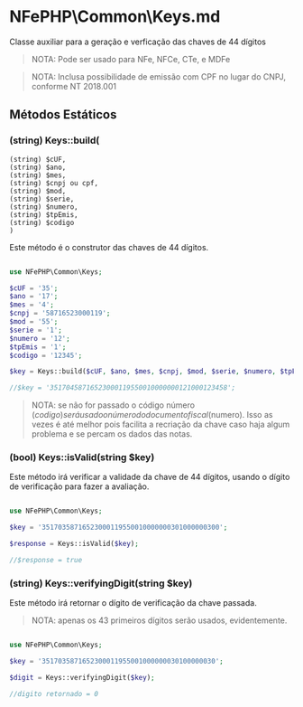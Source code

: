 # NFePHP\Common\Keys.md

Classe auxiliar para a geração e verficação das chaves de 44 dígitos

> NOTA: Pode ser usado para NFe, NFCe, CTe, e MDFe

> NOTA: Inclusa possibilidade de emissão com CPF no lugar do CNPJ,
> conforme NT 2018.001

## Métodos Estáticos


### (string) Keys::build(
    (string) $cUF,
    (string) $ano,
    (string) $mes,
    (string) $cnpj ou cpf,
    (string) $mod,
    (string) $serie,
    (string) $numero,
    (string) $tpEmis,
    (string) $codigo
    )

Este método é o construtor das chaves de 44 dígitos.

```php

use NFePHP\Common\Keys;

$cUF = '35';
$ano = '17';
$mes = '4';
$cnpj = '58716523000119';
$mod = '55';
$serie = '1';
$numero = '12';
$tpEmis = '1';
$codigo = '12345';

$key = Keys::build($cUF, $ano, $mes, $cnpj, $mod, $serie, $numero, $tpEmis, $codigo);

//$key = '35170458716523000119550010000000121000123458';

```
> NOTA: se não for passado o código número ($codigo) será usado o número do documento fiscal ($numero).
> Isso as vezes é até melhor pois facilita a recriação da chave caso haja algum problema e se percam os dados das notas.



### (bool) Keys::isValid(string $key)

Este método irá verificar a validade da chave de 44 dígitos, usando o dígito de verificação para fazer a avaliação.

```php

use NFePHP\Common\Keys;

$key = '35170358716523000119550010000000301000000300';

$response = Keys::isValid($key); 

//$response = true
```
 

### (string) Keys::verifyingDigit(string $key)

Este método irá retornar o dígito de verificação da chave passada.

> NOTA: apenas os 43 primeiros dígitos serão usados, evidentemente.

```php

use NFePHP\Common\Keys;

$key = '3517035871652300011955001000000030100000030';

$digit = Keys::verifyingDigit($key);

//digito retornado = 0
```
